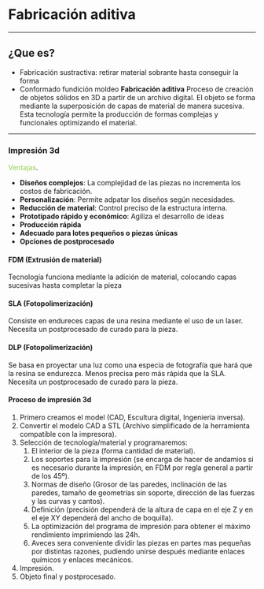 # Fabricación aditiva
---
## ¿Que es?
- Fabricación sustractiva: retirar material sobrante hasta conseguir la forma
- Conformado fundición moldeo
**Fabricación aditiva**
Proceso de creación de objetos sólidos en 3D a partir de un archivo digital. El objeto se forma mediante la superposición de capas de material de manera sucesiva. Esta tecnología permite la producción de formas complejas y funcionales optimizando el material. 

---
### Impresión 3d
<font color="#92d050">Ventajas</font>.
- **Diseños complejos**: La complejidad de las piezas no incrementa los costos de fabricación.
- **Personalización**: Permite adpatar los diseños según necesidades.
- **Reducción de material**: Control preciso de la estructura interna.
- **Prototipado rápido y económico**: Agiliza el desarrollo de ideas
- **Producción rápida**
- **Adecuado para lotes pequeños o piezas únicas**
- **Opciones de postprocesado**
#### FDM (Extrusión de material)
Tecnología funciona mediante la adición de material, colocando capas sucesivas hasta completar la pieza
#### SLA (Fotopolimerización)
Consiste en endureces capas de una resina mediante el uso de un laser. Necesita un postprocesado de curado para la pieza.
#### DLP (Fotopolimerización)
Se basa en proyectar una luz como una especia de fotografía que hará que la resina se endurezca. Menos precisa pero más rápida que la SLA. Necesita un postprocesado de curado para la pieza. 

#### Proceso de impresión 3d
1. Primero creamos el model (CAD, Escultura digital, Ingeniería inversa).
2. Convertir el modelo CAD a STL (Archivo simplificado de la herramienta compatible con la impresora).
3. Selección de tecnología/material y programaremos:
	1. El interior de la pieza (forma cantidad de material).
	2. Los soportes para la impresión (se encarga de hacer de andamios si es necesario durante la impresión, en FDM por regla general a partir de los 45º).
	3. Normas de diseño (Grosor de las paredes, inclinación de las paredes, tamaño de geometrías sin soporte, dirección de las fuerzas y las curvas y cantos).
	4. Definición (precisión dependerá de la altura de capa en el eje Z y en el eje XY dependerá del ancho de boquilla).
	5. La optimización del programa de impresión para obtener el máximo rendimiento imprimiendo las 24h.
	6. Aveces sera conveniente dividir las piezas en partes mas pequeñas por distintas razones, pudiendo unirse después mediante enlaces químicos y enlaces mecánicos. 
4. Impresión.
5. Objeto final y postprocesado.
	